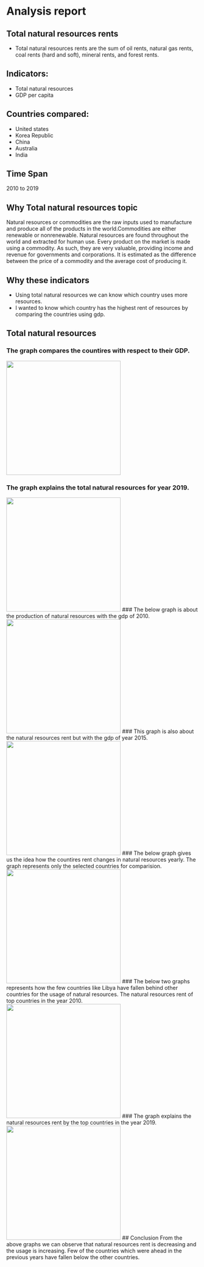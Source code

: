# Analysis report
## Total natural resources rents
- Total natural resources rents are the sum of oil rents, natural gas rents, coal rents (hard and soft), mineral rents, and forest rents.
 
## Indicators:
- Total natural resources
- GDP per capita
 
## Countries compared:
- United states
- Korea Republic
- China
- Australia
- India

## Time Span
 2010 to 2019
 
## Why Total natural resources topic
Natural resources or commodities are the raw inputs used to manufacture and produce all of the products in the world.Commodities are either renewable or nonrenewable. Natural resources are found throughout the world and extracted for human use. Every product on the market is made using a commodity. As such, they are very valuable, providing income and revenue for governments and corporations. It is estimated as the difference between the price of a commodity and the average cost of producing it.

## Why these indicators
- Using total natural resources we can know which country uses more resources.
- I wanted to know which country has the highest rent of resources by comparing the countries using gdp.

## Total natural resources
### The graph compares the countires with respect to their GDP.
<img src="https://github.com/bmanisha7/data690_manisha/blob/main/Individual%20Project%20Final/Charts/total%20with%20gdp.png" height= "300"/>

### The graph explains the total natural resources for year 2019.
<img src="https://github.com/bmanisha7/data690_manisha/blob/main/Individual%20Project%20Final/Charts/total%20with%20natural.png" height= "300"/>
### The below graph is about the production of natural resources with the gdp of 2010.
<img src="https://github.com/bmanisha7/data690_manisha/blob/main/Individual%20Project%20Final/Charts/2010%20gdp.png" height= "300"/>
### This graph is also about the natural resources rent but with the gdp of year 2015.
<img src="https://github.com/bmanisha7/data690_manisha/blob/main/Individual%20Project%20Final/Charts/2015%20gdp.png" height= "300"/>
### The below graph gives us the idea how the countires rent changes in natural resources yearly. The graph represents only the selected countries for comparision.
<img src="https://github.com/bmanisha7/data690_manisha/blob/main/Individual%20Project%20Final/Charts/line%20graph.png" height= "300"/>
### The below two graphs represents how the few countries like Libya have fallen behind other countries for the usage of natural resources. The natural resources rent of top countries in the year 2010.
<img src="https://github.com/bmanisha7/data690_manisha/blob/main/Individual%20Project%20Final/Charts/top%2010%20countries%202010.png" height= "300"/>
### The graph explains the natural resources rent by the top countries in the year 2019.
<img src="https://github.com/bmanisha7/data690_manisha/blob/main/Individual%20Project%20Final/Charts/top%2010%20countires%202019.png" height= "300"/>
## Conclusion
From the above graphs we can observe that natural resources rent is decreasing and the usage is increasing. Few of the countries which were ahead in the previous years have fallen below the other countries.
